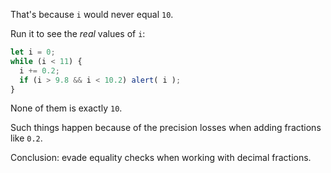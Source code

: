 That's because `i` would never equal `10`.

Run it to see the *real* values of `i`:

```js run
let i = 0;
while (i < 11) {
  i += 0.2;
  if (i > 9.8 && i < 10.2) alert( i );
}
```

None of them is exactly `10`.

Such things happen because of the precision losses when adding fractions like `0.2`.

Conclusion: evade equality checks when working with decimal fractions.